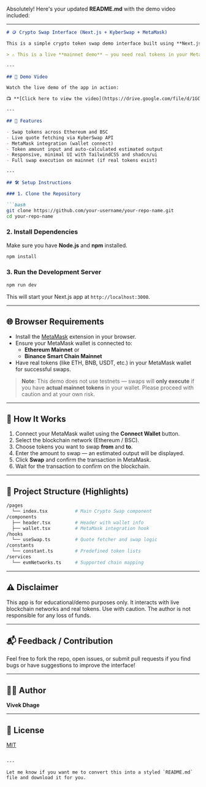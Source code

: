 Absolutely! Here's your updated **README.md** with the demo video included:

---

```markdown
# 🪙 Crypto Swap Interface (Next.js + KyberSwap + MetaMask)

This is a simple crypto token swap demo interface built using **Next.js**, **KyberSwap Aggregator API**, and **MetaMask**. The app supports Ethereum and Binance Smart Chain (BSC) networks and allows users to connect their MetaMask wallet, select tokens, and perform a token swap.

> ⚠️ This is a live **mainnet demo** — you need real tokens in your MetaMask wallet for swaps to execute successfully.

---

## 🎥 Demo Video

Watch the live demo of the app in action:

📺 **[Click here to view the video](https://drive.google.com/file/d/1GCzURs4k1yYfw5JOmxK9wz6JdnC4Pe_m/view?usp=sharing)**

---

## 🚀 Features

- Swap tokens across Ethereum and BSC
- Live quote fetching via KyberSwap API
- MetaMask integration (wallet connect)
- Token amount input and auto-calculated estimated output
- Responsive, minimal UI with TailwindCSS and shadcn/ui
- Full swap execution on mainnet (if real tokens exist)

---

## 🛠️ Setup Instructions

### 1. Clone the Repository

```bash
git clone https://github.com/your-username/your-repo-name.git
cd your-repo-name
```

### 2. Install Dependencies

Make sure you have **Node.js** and **npm** installed.

```bash
npm install
```

### 3. Run the Development Server

```bash
npm run dev
```

This will start your Next.js app at `http://localhost:3000`.

---

## 🌐 Browser Requirements

- Install the [MetaMask](https://metamask.io/download/) extension in your browser.
- Ensure your MetaMask wallet is connected to:
  - **Ethereum Mainnet** or
  - **Binance Smart Chain Mainnet**
- Have real tokens (like ETH, BNB, USDT, etc.) in your MetaMask wallet for successful swaps.

> **Note**: This demo does not use testnets — swaps will **only execute** if you have **actual mainnet tokens** in your wallet. Please proceed with caution and at your own risk.

---

## 🔄 How It Works

1. Connect your MetaMask wallet using the **Connect Wallet** button.
2. Select the blockchain network (Ethereum / BSC).
3. Choose tokens you want to swap **from** and **to**.
4. Enter the amount to swap — an estimated output will be displayed.
5. Click **Swap** and confirm the transaction in MetaMask.
6. Wait for the transaction to confirm on the blockchain.

---

## 📁 Project Structure (Highlights)

```bash
/pages
  └── index.tsx          # Main Crypto Swap component
/components
  ├── header.tsx         # Header with wallet info
  ├── wallet.tsx         # MetaMask integration hook
/hooks
  └── useSwap.ts         # Quote fetcher and swap logic
/constants
  └── constant.ts        # Predefined token lists
/services
  └── evmNetworks.ts     # Supported chain mapping
```

---

## ⚠️ Disclaimer

This app is for educational/demo purposes only. It interacts with live blockchain networks and real tokens. Use with caution. The author is not responsible for any loss of funds.

---

## 📬 Feedback / Contribution

Feel free to fork the repo, open issues, or submit pull requests if you find bugs or have suggestions to improve the interface!

---

## 🧑‍💻 Author

**Vivek Dhage**

---

## 📜 License

[MIT](./LICENSE)
```

---

Let me know if you want me to convert this into a styled `README.md` file and download it for you.